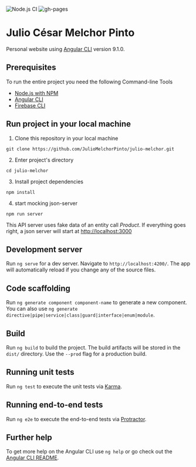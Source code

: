 ![Node.js CI](https://github.com/JulioMelchorPinto/julio-melchor/workflows/Node.js%20CI/badge.svg?branch=master)
![gh-pages](https://github.com/JulioMelchorPinto/julio-melchor/workflows/Build%20and%20Deploy/badge.svg)


# Julio César Melchor Pinto
Personal website using [Angular CLI](https://github.com/angular/angular-cli) version 9.1.0.

## Prerequisites

To run the entire project you need the following Command-line Tools
 - [Node.js with NPM](https://nodejs.org/es/download/package-manager/)
 - [Angular CLI](https://www.npmjs.com/package/@angular/cli)
 - [Firebase CLI](https://www.npmjs.com/package/firebase-tools)

## Run project in your local machine

1. Clone this repository in your local machine
````
git clone https://github.com/JulioMelchorPinto/julio-melchor.git
````
2. Enter project's directory
````
cd julio-melchor
````
3. Install project dependencies
````
npm install
````
4. start mocking json-server
````
npm run server
````
This API server uses fake data of an entity call *Product*. If everything goes right, a json server will start at [http://localhost:3000](http://localhost:3000)





## Development server

Run `ng serve` for a dev server. Navigate to `http://localhost:4200/`. The app will automatically reload if you change any of the source files.

## Code scaffolding

Run `ng generate component component-name` to generate a new component. You can also use `ng generate directive|pipe|service|class|guard|interface|enum|module`.

## Build

Run `ng build` to build the project. The build artifacts will be stored in the `dist/` directory. Use the `--prod` flag for a production build.

## Running unit tests

Run `ng test` to execute the unit tests via [Karma](https://karma-runner.github.io).

## Running end-to-end tests

Run `ng e2e` to execute the end-to-end tests via [Protractor](http://www.protractortest.org/).

## Further help

To get more help on the Angular CLI use `ng help` or go check out the [Angular CLI README](https://github.com/angular/angular-cli/blob/master/README.md).
